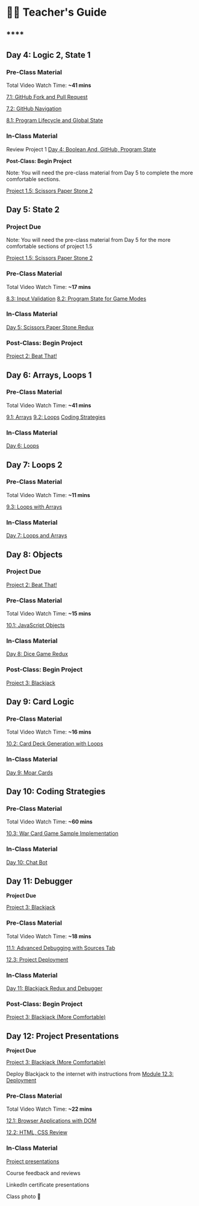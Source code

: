 # 🧑‍🏫 Teacher's Guide

## \*\*\*\*

## Day 4: Logic 2, State 1

### Pre-Class Material

Total Video Watch Time: **~41 mins**

[7.1: GitHub Fork and Pull Request](../../7-github/7.1-github-fork-and-pull-request.md)

[7.2: GitHub Navigation](../../7-github/7.2-github-repo-browsing.md)

[8.1: Program Lifecycle and Global State](../../8-managing-state-and-input-validation/8.1-program-lifecycle-and-state.md)

### In-Class Material

Review Project 1 [Day 4: Boolean And, GitHub, Program State](../../class-exercises/day-4-boolean-and-program-state.md)

**Post-Class: Begin Project**

Note: You will need the pre-class material from Day 5 to complete the more comfortable sections.

[Project 1.5: Scissors Paper Stone 2](../../projects/project-1-scissors-paper-stone-part-2.md)

## Day 5: State 2

### Project Due

Note: You will need the pre-class material from Day 5 for the more comfortable sections of project 1.5

[Project 1.5: Scissors Paper Stone 2](../../projects/project-1-scissors-paper-stone-part-2.md)

### Pre-Class Material

Total Video Watch Time: **~17 mins**

[8.3: Input Validation](../../8-managing-state-and-input-validation/8.3-input-validation.md) [8.2: Program State for Game Modes](../../8-managing-state-and-input-validation/8.2-program-state-for-game-modes.md)

### In-Class Material

[Day 5: Scissors Paper Stone Redux](../../class-exercises/day-5-scissors-paper-stone-redux.md)

### Post-Class: Begin Project

[Project 2: Beat That!](../../projects/project-2-beat-that.md)

## Day 6: Arrays, Loops 1

### Pre-Class Material

Total Video Watch Time: **~41 mins**

[9.1: Arrays](../../9-arrays-and-iteration/9.1-arrays.md) [9.2: Loops](../../9-arrays-and-iteration/9.2-loops.md) [Coding Strategies](../../course-logistics/coding-strategies.md)

### In-Class Material

[Day 6: Loops](../../class-exercises/day-6-loops.md)

## **Day 7: Loops 2**

### Pre-Class Material

Total Video Watch Time: **~11 mins**

[9.3: Loops with Arrays](../../9-arrays-and-iteration/9.3-loops-with-arrays.md)

### In-Class Material

[Day 7: Loops and Arrays](../../class-exercises/day-7-arrays-and-loops.md)

## Day 8: Objects

### Project Due

[Project 2: Beat That!](../../projects/project-2-beat-that.md)

### Pre-Class Material

Total Video Watch Time: **~15 mins**

[10.1: JavaScript Objects](../../10-javascript-objects/10.1-javascript-objects.md)

### In-Class Material

[Day 8: Dice Game Redux](../../class-exercises/day-8-beat-that-redux.md)

### Post-Class: Begin Project

[Project 3: Blackjack](../../projects/project-3-blackjack.md)

## Day 9: Card Logic

### Pre-Class Material

Total Video Watch Time: **~16 mins**

[10.2: Card Deck Generation with Loops](../../10-javascript-objects/10.2-card-deck-generation-with-loops.md)

### In-Class Material

[Day 9: Moar Cards](../../class-exercises/day-9-moar-cards.md)

## Day 10: Coding Strategies

### Pre-Class Material

Total Video Watch Time: **~60 mins**

[10.3: War Card Game Sample Implementation](../../10-javascript-objects/10.3-card-game-example-war.md)

### In-Class Material

[Day 10: Chat Bot](../../class-exercises/day-10-chat-bot.md)

## Day 11: Debugger

**Project Due**

[Project 3: Blackjack](../../projects/project-3-blackjack.md)

### Pre-Class Material

Total Video Watch Time: **~18 mins**

[11.1: Advanced Debugging with Sources Tab](../../11-advanced-debugging/11.1-advanced-debugging-with-sources-tab.md)

[12.3: Project Deployment](../../12-next-steps/12.3-deployment.md)

### In-Class Material

[Day 11: Blackjack Redux and Debugger](../../class-exercises/day-11-blackjack-redux-debugger.md)

### Post-Class: Begin Project

[Project 3: Blackjack \(More Comfortable\)](../../projects/project-3-blackjack.md#more-comfortable)

## Day 12: Project Presentations

**Project Due**

[Project 3: Blackjack \(More Comfortable\)](../../projects/project-3-blackjack.md#more-comfortable)

Deploy Blackjack to the internet with instructions from [Module 12.3: Deployment](../../12-next-steps/12.3-deployment.md)

### Pre-Class Material

Total Video Watch Time: **~22 mins**

[12.1: Browser Applications with DOM](../../12-next-steps/12.1-browser-applications-with-dom.md)

[12.2: HTML, CSS Review](../../12-next-steps/12.2-html-css-review.md)

### In-Class Material

[Project presentations](../../course-logistics/course-methodology.md#project-presentations)

Course feedback and reviews

LinkedIn certificate presentations

Class photo 🥳

